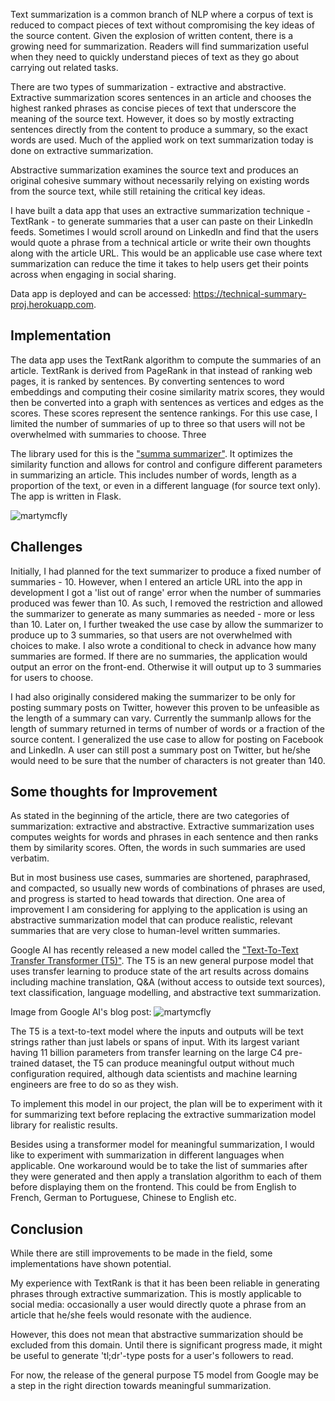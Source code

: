 Text summarization is a common branch of NLP where a corpus of text is reduced to compact pieces of text without compromising the key ideas of the source content. Given the explosion of written content, there is a growing need for summarization. Readers will find summarization useful when they need to quickly understand pieces of text as they go about carrying out related tasks.

There are two types of summarization - extractive and abstractive. Extractive summarization scores sentences in an article and chooses the highest ranked phrases as concise pieces of text that underscore the meaning of the source text. However, it does so by mostly extracting sentences directly from the content to produce a summary, so the exact words are used. Much of the applied work on text summarization today is done on extractive summarization.

Abstractive summarization examines the source text and produces an original cohesive summary without necessarily relying on existing words from the source text, while still retaining the critical key ideas.

I have built a data app that uses an extractive summarization technique - TextRank - to generate summaries that a user can paste on their LinkedIn feeds. Sometimes I would scroll around on LinkedIn and find that the users would quote a phrase from a technical article or write their own thoughts along with the article URL.  This would be an applicable use case where text summarization can reduce the time it takes to help users get their points across when engaging in social sharing.

Data app is deployed and can be accessed: https://technical-summary-proj.herokuapp.com.

## Implementation

The data app uses the TextRank algorithm to compute the summaries of an article. TextRank is derived from PageRank in that instead of ranking web pages, it is ranked by sentences. By converting sentences to word embeddings and computing their cosine similarity matrix scores, they would then be converted into a graph with sentences as vertices and edges as the scores. These scores represent the sentence rankings. For this use case, I limited the number of summaries of up to three so that users will not be overwhelmed with summaries to choose. Three 

The library used for this is the ["summa summarizer"](https://github.com/summanlp/textrank). It optimizes the similarity function and allows for control and configure different parameters in summarizing an article. This includes number of words, length as a proportion of the text, or even in a different language (for source text only). The app is written in Flask.

![martymcfly](https://user-images.githubusercontent.com/3411100/86506899-c8889500-bda1-11ea-85f0-21717e8531c8.png)

## Challenges

Initially, I had planned for the text summarizer to produce a fixed number of summaries - 10. However, when I entered an article URL into the app in development I got a 'list out of range' error when the number of summaries produced was fewer than 10. As such, I removed the restriction and allowed the summarizer to generate as many summaries as needed - more or less than 10. Later on, I further tweaked the use case by allow the summarizer to produce up to 3 summaries, so that users are not overwhelmed with choices to make. I also wrote a conditional to check in advance how many summaries are formed. If there are no summaries, the application would output an error on the front-end. Otherwise it will output up to 3 summaries for users to choose.

I had also originally considered making the summarizer to be only for posting summary posts on Twitter, however this proven to be unfeasible as the length of a summary can vary. Currently the summanlp allows for the length of summary returned in terms of number of words or a fraction of the source content. I generalized the use case to allow for posting on Facebook and LinkedIn. A user can still post a summary post on Twitter, but he/she would need to be sure that the number of characters is not greater than 140.

## Some thoughts for Improvement

As stated in the beginning of the article, there are two categories of summarization: extractive and abstractive. Extractive summarization uses computes weights for words and phrases in each sentence and then ranks them by similarity scores. Often, the words in such summaries are used verbatim.

But in most business use cases, summaries are shortened, paraphrased, and compacted, so usually new words of combinations of phrases are used, and progress is started to head towards that direction. One area of improvement I am considering for applying to the application is using an abstractive summarization model that can produce realistic, relevant summaries that are very close to human-level written summaries.

Google AI has recently released a new model called the ["Text-To-Text Transfer Transformer (T5)"](https://ai.googleblog.com/2020/02/exploring-transfer-learning-with-t5.html). The T5 is an new general purpose model that uses transfer learning to produce state of the art results across domains including machine translation, Q&A (without access to outside text sources), text classification, language modelling, and abstractive text summarization.

Image from Google AI's blog post:
![martymcfly](https://user-images.githubusercontent.com/3411100/88609650-a73e6000-d052-11ea-98fe-f6c7bf3e9cdc.png)

The T5 is a text-to-text model where the inputs and outputs will be text strings rather than just labels or spans of input. With its largest variant having 11 billion parameters from transfer learning on the large C4 pre-trained dataset, the T5 can produce meaningful output without much configuration required, although data scientists and machine learning engineers are free to do so as they wish.

To implement this model in our project, the plan will be to experiment with it for summarizing text before replacing the extractive summarization model library for realistic results.

Besides using a transformer model for meaningful summarization, I would like to experiment with summarization in different languages when applicable. One workaround would be to take the list of summaries after they were generated and then apply a translation algorithm to each of them before displaying them on the frontend. This could be from English to French, German to Portuguese, Chinese to English etc.

## Conclusion

While there are still improvements to be made in the field, some implementations have shown potential.

My experience with TextRank is that it has been been reliable in generating phrases through extractive summarization. This is mostly applicable to social media: occasionally a user would directly quote a phrase from an article that he/she feels would resonate with the audience. 

However, this does not mean that abstractive summarization should be excluded from this domain. Until there is significant progress made, it might be useful to generate 'tl;dr'-type posts for a user's followers to read. 

For now, the release of the general purpose T5 model from Google may be a step in the right direction towards meaningful summarization.
